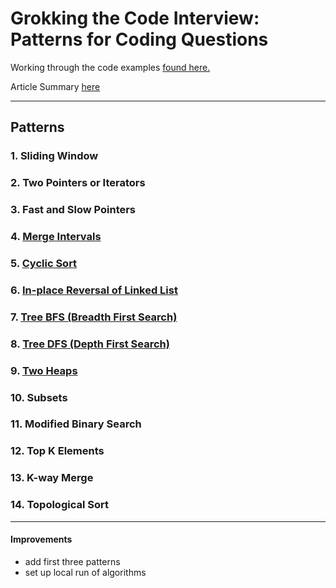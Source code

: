 # Grokking the Code Interview: Patterns for Coding Questions

Working through the code examples
[found here.](https://www.educative.io/courses/grokking-the-coding-interview)

Article Summary [here](https://hackernoon.com/14-patterns-to-ace-any-coding-interview-question-c5bb3357f6ed)

___

## Patterns
### 1. Sliding Window
### 2. Two Pointers or Iterators
### 3. Fast and Slow Pointers
### 4. [Merge Intervals](merge-intervals)
### 5. [Cyclic Sort](cyclic-sort)
### 6. [In-place Reversal of Linked List](linkedlist-reversal)
### 7. [Tree BFS (Breadth First Search)](tree-bfs)
### 8. [Tree DFS (Depth First Search)](tree-dfs)
### 9. [Two Heaps](two-heaps)
### 10. Subsets
### 11. Modified Binary Search
### 12. Top K Elements
### 13. K-way Merge
### 14. Topological Sort

___

#### Improvements
- add first three patterns
- set up local run of algorithms